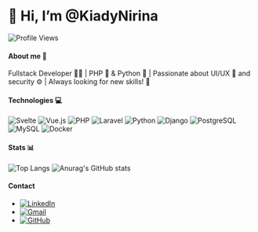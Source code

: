# 👋 Hi, I’m @KiadyNirina

![Profile Views](https://hits.seeyoufarm.com/api/count/incr/badge.svg?url=https://github.com/KiadyNirina/&title=Profile%20Views)

#### About me 🌟
Fullstack Developer 👨‍💻 | PHP 🐘 & Python 🐍 | Passionate about UI/UX 🎨 and security ⚙️ | Always looking for new skills! 🚀

#### Technologies 💻
![Svelte](https://img.shields.io/badge/Svelte-FF3E00?style=for-the-badge&logo=svelte&logoColor=white) 
![Vue.js](https://img.shields.io/badge/Vue.js-4FC08D?style=for-the-badge&logo=vue.js&logoColor=white) 
![PHP](https://img.shields.io/badge/PHP-777BB4?style=for-the-badge&logo=php&logoColor=white) 
![Laravel](https://img.shields.io/badge/Laravel-FF2D20?style=for-the-badge&logo=laravel&logoColor=white)
![Python](https://img.shields.io/badge/Python-3776AB?style=for-the-badge&logo=python&logoColor=white) 
![Django](https://img.shields.io/badge/Django-092E20?style=for-the-badge&logo=django&logoColor=white) 
![PostgreSQL](https://img.shields.io/badge/PostgreSQL-336791?style=for-the-badge&logo=postgresql&logoColor=white) 
![MySQL](https://img.shields.io/badge/MySQL-005EB8?style=for-the-badge&logo=mysql&logoColor=white) 
![Docker](https://img.shields.io/badge/Docker-2496ED?style=for-the-badge&logo=docker&logoColor=white)

#### Stats 📊
![Top Langs](https://github-readme-stats.vercel.app/api/top-langs/?username=KiadyNirina&layout=compact&theme=radical)
![Anurag's GitHub stats](https://github-readme-stats.vercel.app/api?username=KiadyNirina&show_icons=true&theme=radical)

#### Contact
- [![LinkedIn](https://img.shields.io/badge/LinkedIn-kiady%20ram-blue?style=for-the-badge&logo=linkedin)](https://www.linkedin.com/in/kiady-ram-5216592a9/)
- [![Gmail](https://img.shields.io/badge/Email-kiady142ram@gmail.com-red?style=for-the-badge&logo=gmail&logoColor=white)](kiady142ram@gmail.com)
- [![GitHub](https://img.shields.io/badge/GitHub-KiadyNirina-black?style=for-the-badge&logo=github)](https://github.com/KiadyNirina)
<!---
KiadyNirina/KiadyNirina is a ✨ special ✨ repository because its `README.md` (this file) appears on your GitHub profile.
You can click the Preview link to take a look at your changes.
--->
